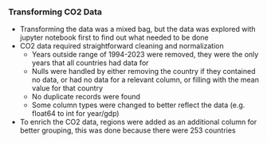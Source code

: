 ### Transforming CO2 Data
- Transforming the data was a mixed bag, but the data was explored with jupyter notebook first to find out what needed to be done
- CO2 data required straightforward cleaning and normalization
  - Years outside range of 1994-2023 were removed, they were the only years that all countries had data for
  - Nulls were handled by either removing the country if they contained no data, or had no data for a relevant column, or filling with the mean value for that country
  - No duplicate records were found
  - Some column types were changed to better reflect the data (e.g. float64 to int for year/gdp)
- To enrich the CO2 data, regions were added as an additional column for better grouping, this was done because there were 253 countries